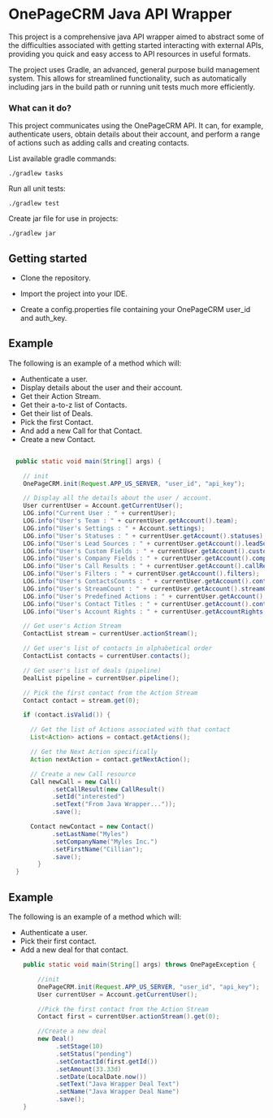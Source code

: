 # OnePageCRM Java API Wrapper
This project is a comprehensive java API wrapper aimed to abstract some of the difficulties associated with getting started interacting with external APIs, providing you quick and easy access to API resources in useful formats.

The project uses Gradle, an advanced, general purpose build management system.  This allows for streamlined functionality, such as automatically including jars in the build path or running unit tests much more efficiently.

### What can it do?
This project communicates using the OnePageCRM API.  It can, for example, authenticate users, obtain details about their account, and perform a range of actions such as adding calls and creating contacts.


List available gradle commands:
```
./gradlew tasks
```
Run all unit tests:
```
./gradlew test
```

Create jar file for use in projects:
```
./gradlew jar
```

## Getting started

- Clone the repository.

- Import the project into your IDE.

- Create a config.properties file containing your OnePageCRM user_id and auth_key.

## Example
The following is an example of a method which will:
- Authenticate a user.
- Display details about the user and their account.
- Get their Action Stream.
- Get their a-to-z list of Contacts.
- Get their list of Deals.
- Pick the first Contact. 
- And add a new Call for that Contact.
- Create a new Contact.

```java

  public static void main(String[] args) {

    // init 
    OnePageCRM.init(Request.APP_US_SERVER, "user_id", "api_key");

    // Display all the details about the user / account.
    User currentUser = Account.getCurrentUser();
    LOG.info("Current User : " + currentUser);
    LOG.info("User's Team : " + currentUser.getAccount().team);
    LOG.info("User's Settings : " + Account.settings);
    LOG.info("User's Statuses : " + currentUser.getAccount().statuses);
    LOG.info("User's Lead Sources : " + currentUser.getAccount().leadSources);
    LOG.info("User's Custom Fields : " + currentUser.getAccount().customFields);
    LOG.info("User's Company Fields : " + currentUser.getAccount().companyFields);
    LOG.info("User's Call Results : " + currentUser.getAccount().callResults);
    LOG.info("User's Filters : " + currentUser.getAccount().filters);
    LOG.info("User's ContactsCounts : " + currentUser.getAccount().contactsCount);
    LOG.info("User's StreamCount : " + currentUser.getAccount().streamCount);
    LOG.info("User's Predefined Actions : " + currentUser.getAccount().predefinedActions);
    LOG.info("User's Contact Titles : " + currentUser.getAccount().contactTitles);
    LOG.info("User's Account Rights : " + currentUser.getAccountRights());

    // Get user's Action Stream
    ContactList stream = currentUser.actionStream();

    // Get user's list of contacts in alphabetical order
    ContactList contacts = currentUser.contacts();

    // Get user's list of deals (pipeline)
    DealList pipeline = currentUser.pipeline();

    // Pick the first contact from the Action Stream
    Contact contact = stream.get(0);

    if (contact.isValid()) {

      // Get the list of Actions associated with that contact
      List<Action> actions = contact.getActions();

      // Get the Next Action specifically
      Action nextAction = contact.getNextAction();

      // Create a new Call resource
      Call newCall = new Call()
            .setCallResult(new CallResult()
            .setId("interested")
            .setText("From Java Wrapper..."));
            .save();

      Contact newContact = new Contact()
            .setLastName("Myles")
            .setCompanyName("Myles Inc.")
            .setFirstName("Cillian");
            .save();
        }
  }
```

## Example
The following is an example of a method which will:
- Authenticate a user.
- Pick their first contact.
- Add a new deal for that contact.

```java
    public static void main(String[] args) throws OnePageException {

        //init
        OnePageCRM.init(Request.APP_US_SERVER, "user_id", "api_key");
        User currentUser = Account.getCurrentUser();

        //Pick the first contact from the Action Stream
        Contact first = currentUser.actionStream().get(0);

        //Create a new deal
        new Deal()
             .setStage(10)
             .setStatus("pending")
             .setContactId(first.getId())
             .setAmount(33.33d)
             .setDate(LocalDate.now())
             .setText("Java Wrapper Deal Text")
             .setName("Java Wrapper Deal Name")
             .save();
    }
```

